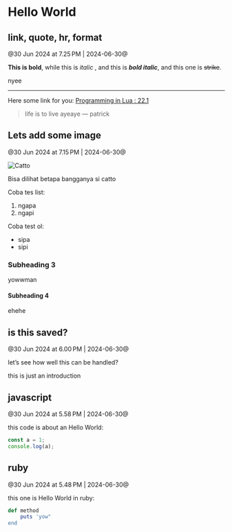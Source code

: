 # Hello World

## link, quote, hr, format

@30 Jun 2024 at 7.25 PM | 2024-06-30@

**This is bold**, while this is _italic_ , and this is **_bold italic_**, and this one is ~~strike~~.

nyee

---

Here some link for you: [Programming in Lua : 22.1](https://www.lua.org/pil/22.1.html)

> life is to live
> ayeaye
> — patrick

## Lets add some image

@30 Jun 2024 at 7.15 PM | 2024-06-30@

![Catto](https://i.natgeofe.com/n/4cebbf38-5df4-4ed0-864a-4ebeb64d33a4/NationalGeographic_1468962.jpg?w=2880&h=2120)

Bisa dilihat betapa bangganya si catto

Coba tes list:

1. ngapa
2. ngapi

Coba test ol:

- sipa
- sipi

### Subheading 3

yowwman

#### Subheading 4

ehehe

## is this saved?

@30 Jun 2024 at 6.00 PM | 2024-06-30@

let’s see how well this can be handled?

this is just an introduction

## javascript

@30 Jun 2024 at 5.58 PM | 2024-06-30@

this code is about an Hello World:

```javascript
const a = 1;
console.log(a);
```

## ruby

@30 Jun 2024 at 5.48 PM | 2024-06-30@

this one is Hello World in ruby:

```ruby
def method
	puts 'yow"
end
```
